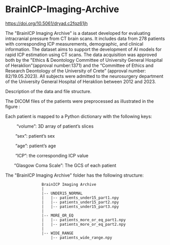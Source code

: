 # BrainICP-Imaging-Archive

https://doi.org/10.5061/dryad.c2fqz61jh

The "BrainICP Imaging Archive" is a dataset developed for evaluating intracranial pressure from CT brain scans. It includes data from 278 patients with corresponding ICP measurements, demographic, and clinical information. The dataset aims to support the development of AI models for rapid ICP estimation using CT scans. The data acquisition was approved both by the "Ethics & Deontology Committee of University General Hospital of Heraklion"(approval number:1371) and the “Committee of Ethics and Research Deontology of the University of Crete” (approval number: 82/19.05.2023). All subjects were admitted to the neurosurgery department of the University General Hospital of Heraklion between 2012 and 2023.

Description of the data and file structure.

The DICOM files of the patients were preprocessed as illustrated in the figure :

Each patient is mapped to a Python dictionary with the following keys:

         “volume”: 3D array of patient’s slices

        “sex”: patient’s sex

        “age”: patient’s age

        “ICP”: the corresponding ICP value

       “Glasgow Coma Scale”: The GCS of each patient

The "BrainICP Imaging Archive" folder has the following structure:
                
                    BrainICP Imaging Archive
                    |
                    |-- UNDER15_NORMAL
                    |   |-- patients_under15_part1.npy
                    |   |-- patients_under15_part2.npy
                    |   |-- patients_under15_part3.npy
                    |
                    |-- MORE_OR_EQ
                    |   |-- patients_more_or_eq_part1.npy
                    |   |-- patients_more_or_eq_part2.npy
                    |
                    |-- WIDE_RANGE
                        |-- patients_wide_range.npy




